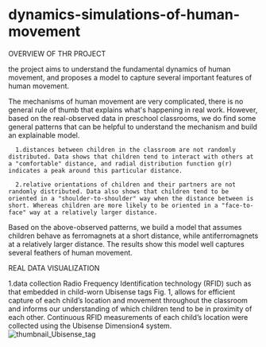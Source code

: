 # dynamics-simulations-of-human-movement
OVERVIEW OF THR PROJECT

the project aims to understand the fundamental dynamics of human movement, and proposes a model to capture several important features of human movement.

The mechanisms of human movement are very complicated, there is no general rule of thumb that explains what's happening in real work. However, based on the real-observed data in preschool classrooms, we do find some general patterns that can be helpful to understand the mechanism and build an explainable model.

      1.distances between children in the classroom are not randomly distributed. Data shows that children tend to interact with others at a "comfortable" distance, and radial distribution function g(r) indicates a peak around this particular distance.

      2.relative orientations of children and their partners are not randomly distributed. Data also shows that children tend to be oriented in a "shoulder-to-shoulder" way when the distance between is short. Whereas children are more likely to be oriented in a "face-to-face" way at a relatively larger distance.

Based on the above-observed patterns, we build a model that assumes children behave as ferromagnets at a short distance, while antiferromagnets at a relatively larger distance. The results show this model well captures several feathers of human movement.


REAL DATA VISUALIZATION

   1.data collection
   Radio Frequency Identification technology (RFID) such as that embedded in child-worn Ubisense tags Fig. 1, allows for efficient capture of each        child’s location and movement throughout the classroom and informs our understanding of which children tend to be in proximity of each other.              Continuous RFID measurements of each child’s location were collected using the Ubisense Dimension4 system.![thumbnail_Ubisense_tag](https://user-images.githubusercontent.com/72944468/143320720-eb2acd1d-2342-48a8-a6a2-24b4332afe1d.jpg)
